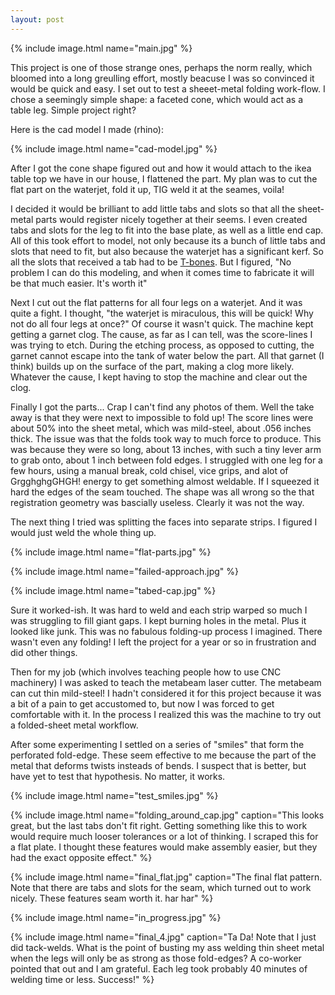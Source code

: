 ```yaml
---
layout: post
---
```


{% include image.html name="main.jpg" %}

This project is one of those strange ones, perhaps the norm really, which bloomed into a long greulling effort, mostly beacuse I was so convinced it would be quick and easy. I set out to test a sheeet-metal folding work-flow. I chose a seemingly simple shape: a faceted cone, which would act as a table leg. Simple project right?

Here is the cad model I made (rhino):

{% include image.html name="cad-model.jpg" %}

After I got the cone shape figured out and how it would attach to the ikea table top we have in our house, I flattened the part. My plan was to cut the flat part on the waterjet, fold it up, TIG weld it at the seames, voila!

I decided it would be brilliant to add little tabs and slots so that all the sheet-metal parts would register nicely together at their seems. I even created tabs and slots for the leg to fit into the base plate, as well as a little end cap. All of this took effort to model, not only because its a bunch of little tabs and slots that need to fit, but also because the waterjet has a significant kerf. So all the slots that received a tab had to be [T-bones](https://22293-presscdn-pagely.netdna-ssl.com/wp-content/uploads/Linker-Logs_5F00_tbone-notch1.jpg). But I figured, "No problem I can do this modeling, and when it comes time to fabricate it will be that much easier. It's worth it"

Next I cut out the flat patterns for all four legs on a waterjet. And it was quite a fight. I thought, "the waterjet is miraculous, this will be quick! Why not do all four legs at once?" Of course it wasn't quick. The machine kept getting a garnet clog. The cause, as far as I can tell, was the score-lines I was trying to etch. During the etching process, as opposed to cutting, the garnet cannot escape into the tank of water below the part. All that garnet (I think) builds up on the surface of the part, making a clog more likely. Whatever the cause, I kept having to stop the machine and clear out the clog.

Finally I got the parts... Crap I can't find any photos of them. Well the take away is that they were next to impossible to fold up! The score lines were about 50% into the sheet metal, which was mild-steel, about .056 inches thick. The issue was that the folds took way to much force to produce. This was because they were so long, about 13 inches, with such a tiny lever arm to grab onto, about 1 inch between fold edges. I struggled with one leg for a few hours, using a manual break, cold chisel, vice grips, and alot of GrgghghgGHGH! energy to get something almost weldable. If I squeezed it hard the edges of the seam touched. The shape was all wrong so the that registration geometry was bascially useless. Clearly it was not the way. 

The next thing I tried was splitting the faces into separate strips. I figured I would just weld the whole thing up.

{% include image.html name="flat-parts.jpg" %}

{% include image.html name="failed-approach.jpg" %}

{% include image.html name="tabed-cap.jpg" %}

Sure it worked-ish. It was hard to weld and each strip warped so much I was struggling to fill giant gaps. I kept burning holes in the metal. Plus it looked like junk. This was no fabulous folding-up process I imagined. There wasn't even any folding! I left the project for a year or so in frustration and did other things.

Then for my job (which involves teaching people how to use CNC machinery) I was asked to teach the metabeam laser cutter. The metabeam can cut thin mild-steel! I hadn't considered it for this project because it was a bit of a pain to get accustomed to, but now I was forced to get comfortable with it. In the process I realized this was the machine to try out a folded-sheet metal workflow.

After some experimenting I settled on a series of "smiles" that form the perforated fold-edge. These seem effective to me because the part of the metal that deforms twists insteads of bends. I suspect that is better, but have yet to test that hypothesis. No matter, it works. 

{% include image.html name="test_smiles.jpg" %}

{% include image.html name="folding_around_cap.jpg" caption="This looks great, but the last tabs don't fit right. Getting something like this to work would require much looser tolerances or a lot of thinking. I scraped this for a flat plate. I thought these features would make assembly easier, but they had the exact opposite effect." %}

{% include image.html name="final_flat.jpg" caption="The final flat pattern. Note that there are tabs and slots for the seam, which turned out to work nicely. These features seam worth it. har har" %}

{% include image.html name="in_progress.jpg" %}

{% include image.html name="final_4.jpg" caption="Ta Da! Note that I just did tack-welds. What is the point of busting my ass welding thin sheet metal when the legs will only be as strong as those fold-edges? A co-worker pointed that out and I am grateful. Each leg took probably 40 minutes of welding time or less. Success!" %}

